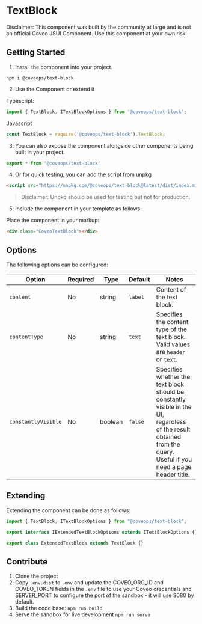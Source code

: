 # TextBlock

Disclaimer: This component was built by the community at large and is not an official Coveo JSUI Component. Use this component at your own risk.

## Getting Started

1. Install the component into your project.

```
npm i @coveops/text-block
```

2. Use the Component or extend it

Typescript:

```javascript
import { TextBlock, ITextBlockOptions } from '@coveops/text-block';
```

Javascript

```javascript
const TextBlock = require('@coveops/text-block').TextBlock;
```

3. You can also expose the component alongside other components being built in your project.

```javascript
export * from '@coveops/text-block'
```

4. Or for quick testing, you can add the script from unpkg

```html
<script src="https://unpkg.com/@coveops/text-block@latest/dist/index.min.js"></script>
```

> Disclaimer: Unpkg should be used for testing but not for production.

5. Include the component in your template as follows:

Place the component in your markup:

```html
<div class="CoveoTextBlock"></div>
```

## Options

The following options can be configured:

| Option | Required | Type | Default | Notes |
| --- | --- | --- | --- | --- |
| `content` | No | string | `label` | Content of the text block. |
| `contentType` | No | string | `text` | Specifies the content type of the text block. Valid values are `header` or `text`. |
| `constantlyVisible` | No | boolean | `false` | Specifies whether the text block should be constantly visible in the UI, regardless of the result obtained from the query. Useful if you need a page header title. |

## Extending

Extending the component can be done as follows:

```javascript
import { TextBlock, ITextBlockOptions } from "@coveops/text-block";

export interface IExtendedTextBlockOptions extends ITextBlockOptions {}

export class ExtendedTextBlock extends TextBlock {}
```

## Contribute

1. Clone the project
2. Copy `.env.dist` to `.env` and update the COVEO_ORG_ID and COVEO_TOKEN fields in the `.env` file to use your Coveo credentials and SERVER_PORT to configure the port of the sandbox - it will use 8080 by default.
3. Build the code base: `npm run build`
4. Serve the sandbox for live development `npm run serve`